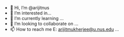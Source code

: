 - 👋 Hi, I’m @arijitnus
- 👀 I’m interested in...
- 🌱 I’m currently learning ...
- 💞️ I’m looking to collaborate on ...
- 📫 How to reach me E: arijitmukherjee@u.nus.edu ...

<!---
arijitnus/arijitnus is a ✨ special ✨ repository because its `README.md` (this file) appears on your GitHub profile.
You can click the Preview link to take a look at your changes.
--->
